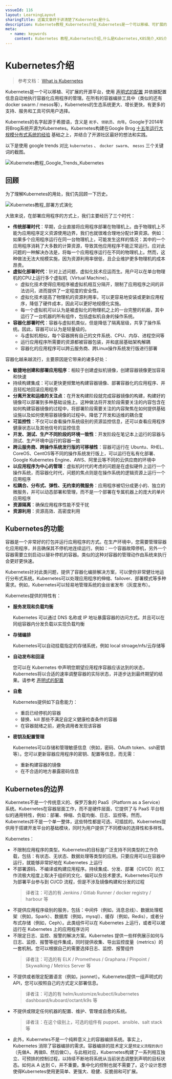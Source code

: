 ```yaml
---
vssueId: 116
layout: LearningLayout
sharingTitle: 这篇文章终于讲清楚了Kubernetes是什么
description: Kubernete教程_Kubernetes介绍_Kubernetes是一个可以移植、可扩展的开源平台，使用声明式的配置，并依据配置信息自动地执行容器化应用程序的管理。
meta:
  - name: keywords
    content: Kubernetes 教程,Kubernetes介绍,什么是Kubernetes,K8S简介,K8S介绍
---
```


# Kubernetes介绍

<AdSenseTitle/>

> 参考文档： [What is Kubernetes](https://kubernetes.io/docs/concepts/overview/what-is-kubernetes/)

Kubernetes是一个可以移植、可扩展的开源平台，使用 [声明式的配置](/learning/k8s-intermediate/workload/wl-deployment/#deployment-概述) 并依据配置信息自动地执行容器化应用程序的管理。在所有的容器编排工具中（类似的还有 docker swarm / mesos等），Kubernetes的生态系统更大、增长更快，有更多的支持、服务和工具可供用户选择。

Kubernetes的名字起源于希腊语，含义是 `舵手`、`领航员`、`向导`。Google于2014年将Brog系统开源为Kubernetes。Kubernetes构建在Google Brog [十五年运行大规模分布式系统的经验](https://ai.google/research/pubs/pub43438) 基础之上，并结合了开源社区最好的想法和实践。

以下是使用 google trends 对比 `kubernetes` 、 `docker swarm`、 `mesos` 三个关键词的截图。

![Kubernetes教程_Google_Trends_Kubernetes](./what-is-k8s.assets/image-20191005103155435.png)

## 回顾

为了理解Kubernetes的用处，我们先回顾一下历史。

![Kubernetes教程_部署方式演化](./what-is-k8s.assets/container_evolution.svg)

大致来说，在部署应用程序的方式上，我们主要经历了三个时代：

* **传统部署时代**：早期，企业直接将应用程序部署在物理机上。由于物理机上不能为应用程序定义资源使用边界，我们也就很难合理地分配计算资源。例如：如果多个应用程序运行在同一台物理机上，可能发生这样的情况：其中的一个应用程序消耗了大多数的计算资源，导致其他应用程序不能正常运行。应对此问题的一种解决办法是，将每一个应用程序运行在不同的物理机上。然而，这种做法无法大规模实施，因为资源利用率很低，且企业维护更多物理机的成本昂贵。
* **虚拟化部署时代**：针对上述问题，虚拟化技术应运而生。用户可以在单台物理机的CPU上运行多个虚拟机（Virtual Machine）。
  * 虚拟化技术使得应用程序被虚拟机相互分隔开，限制了应用程序之间的非法访问，进而提供了一定程度的安全性。
  * 虚拟化技术提高了物理机的资源利用率，可以更容易地安装或更新应用程序，降低了硬件成本，因此可以更好地规模化实施。
  * 每一个虚拟机可以认为是被虚拟化的物理机之上的一台完整的机器，其中运行了一台机器的所有组件，包括虚拟机自身的操作系统。
* **容器化部署时代**：容器与虚拟机类似，但是降低了隔离层级，共享了操作系统。因此，容器可以认为是轻量级的。
  * 与虚拟机相似，每个容器拥有自己的文件系统、CPU、内存、进程空间等
  * 运行应用程序所需要的资源都被容器包装，并和底层基础架构解耦
  * 容器化的应用程序可以跨云服务商、跨Linux操作系统发行版进行部署

容器化越来越流行，主要原因是它带来的诸多好处：
* **敏捷地创建和部署应用程序**：相较于创建虚拟机镜像，创建容器镜像更加容易和快速
* 持续构建集成：可以更快更频繁地构建容器镜像、部署容器化的应用程序、并且轻松地回滚应用程序
* **分离开发和运维的关注点**：在开发构建阶段就完成容器镜像的构建，构建好的镜像可以部署到多种基础设施上。这种做法将开发阶段需要关注的内容包含在如何构建容器镜像的过程中，将部署阶段需要关注的内容聚焦在如何提供基础设施以及如何使用容器镜像的过程中。降低了开发和运维的耦合度
* **可监控性**：不仅可以查看操作系统级别的资源监控信息，还可以查看应用程序健康状态以及其他信号的监控信息
* **开发、测试、生产不同阶段的环境一致性**：开发阶段在笔记本上运行的容器与测试、生产环境中运行的容器一致
* **跨云服务商、跨操作系统发行版的可移植性**：容器可运行在 Ubuntu、RHEL、CoreOS、CentOS等不同的操作系统发行版上，可以运行在私有化部署、Google Kubernetes Engine、AWS、阿里云等不同的云供应商的环境中
* **以应用程序为中心的管理**：虚拟机时代的考虑的问题是在虚拟硬件上运行一个操作系统，而容器化时代，问题的焦点则是在操作系统的逻辑资源上运行一个应用程序
* **松耦合、分布式、弹性、无约束的微服务**：应用程序被切分成更小的、独立的微服务，并可以动态部署和管理，而不是一个部署在专属机器上的庞大的单片应用程序
* **资源隔离**：确保应用程序性能不受干扰
* **资源利用**：资源高效、高密度利用


## Kubernetes的功能

容器是一个非常好的打包并运行应用程序的方式。在生产环境中，您需要管理容器化应用程序，并且确保其不停机地连续运行。例如：一个容器故障停机，另外一个容器需要立刻启动以替补停机的容器。类似的这种对容器的管理动作由系统来执行会更好更快速。

Kubernetes针对此类问题，提供了容器化编排解决方案，可以使你非常健壮地运行分布式系统。Kubernetes可以处理应用程序的伸缩、failover、部署模式等多种需求。例如，Kubernetes可以轻易地管理系统的金丝雀发布（灰度发布）。

Kubernetes提供的特性有：

* **服务发现和负载均衡**
  
  Kubernetes 可以通过 DNS 名称或 IP 地址暴露容器的访问方式。并且可以在同组容器内分发负载以实现负载均衡

* **存储编排**
  
  Kubernetes可以自动挂载指定的存储系统，例如 local stroage/nfs/云存储等

* **自动发布和回滚**

  您可以在 Kubernetes 中声明您期望应用程序容器应该达到的状态，Kubernetes将以合适的速率调整容器的实际状态，并逐步达到最终期望的结果。请参考 [声明式的配置](/learning/k8s-intermediate/workload/wl-deployment/#deployment-概述) 

* **自愈**
  
  Kubernetes提供如下自愈能力：
  * 重启已经停机的容器
  * 替换、kill 那些不满足自定义健康检查条件的容器
  * 在容器就绪之前，避免调用者发现该容器

* **密钥及配置管理**

  Kubernetes可以存储和管理敏感信息（例如，密码、OAuth token、ssh密钥等）。您可以更新容器应用程序的密钥、配置等信息，而无需：
  * 重新构建容器的镜像
  * 在不合适的地方暴露密码信息

## Kubernetes的边界

Kubernetes不是一个传统意义的、保罗万象的 PaaS（Platform as a Service）系统。Kubernetes在容器层面工作，而不是硬件层面，它提供了与 PaaS 平台相似的通用特性，例如：部署、伸缩、负载均衡、日志、监控等。然而，Kubernetes并不是一个单一整体，这些特性都是可选、可插拔的。Kubernetes提供用于搭建开发平台的基础模块，同时为用户提供了不同模块的选择性和多样性。

Kubernetes：

* 不限制应用程序的类型。Kubernetes的目标是广泛支持不同类型的工作负载，包括：有状态、无状态、数据处理等类型的应用。只要应用可以在容器中运行，就能够非常好地在 Kubernetes 上运行
* 不部署源码、不编译或构建应用程序。持续集成、分发、部署（CI/CD）的工作流极大程度上取决于组织的文化、偏好以及技术要求。Kubernetes可以作为部署平台参与到 CI/CD 流程，但是不涉及镜像构建和分发的过程
  > 译者注：可选的有 Jenkins / Gitlab Runner / docker registry / harbour 等
* 不提供应用程序级别的服务，包括：中间件（例如，消息总线）、数据处理框架（例如，Spark）、数据库（例如，mysql）、缓存（例如，Redis），或者分布式存储（例如，Ceph）。此类组件可以在 Kubernetes 上运行，或者可以被运行在 Kubernetes 上的应用程序访问
* 不限定日志、监控、报警的解决方案。Kubernetes 提供一些样例展示如何与日志、监控、报警等组件集成，同时提供收集、导出监控度量（metrics）的一套机制。您可以根据自己的需要选择日志、监控、报警组件
  > 译者注：可选的有 ELK / Prometheus / Graphana / Pinpoint / Skywalking / Metrics Server 等
* 不提供或者限定配置语言（例如，jsonnet）。Kubernetes提供一组声明式的 API，您可以按照自己的方式定义部署信息。
  > 译者注：可选的有 helm/kustomize/kubectl/kubernetes dashboard/kuboard/octant/k9s 等
* 不提供或限定任何机器的配置、维护、管理或自愈的系统。
  > 译者注：在这个级别上，可选的组件有 puppet、ansible、salt stack 等
* 此外，Kubernetes不是一个纯粹意义上的容器编排系统。事实上，Kubernetes 消除了容器编排的需求。容器编排的技术定义是`预定义流程的执行`（先做A、再做B、然后做C）。与此相对应，Kubernetes构建了一系列相互独立、可预排的控制过程，以持续不断地将系统从当前状态调整到声明的目标状态。如何从 A 达到 C，并不重要。集中化的控制也就不需要了。这个设计思想使得Kubernetes使用更简单、更强大、稳健、反脆弱和可扩展。
